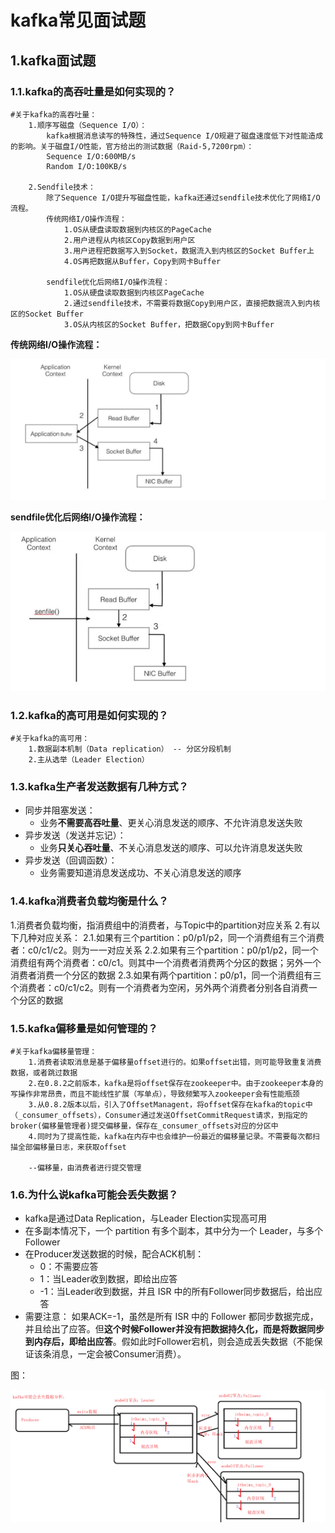 # kafka常见面试题

## 1.kafka面试题

### 1.1.kafka的高吞吐量是如何实现的？

```shell
#关于kafka的高吞吐量：
	1.顺序写磁盘（Sequence I/O）：
		kafka根据消息读写的特殊性，通过Sequence I/O规避了磁盘速度低下对性能造成的影响。关于磁盘I/O性能，官方给出的测试数据（Raid-5,7200rpm）：
		Sequence I/O:600MB/s
		Random I/O:100KB/s
		
	2.Sendfile技术：
		除了Sequence I/O提升写磁盘性能，kafka还通过sendfile技术优化了网络I/O流程。
		传统网络I/O操作流程：
			1.OS从硬盘读取数据到内核区的PageCache
			2.用户进程从内核区Copy数据到用户区
			3.用户进程把数据写入到Socket，数据流入到内核区的Socket Buffer上
			4.OS再把数据从Buffer，Copy到网卡Buffer
			
		sendfile优化后网络I/O操作流程：
			1.OS从硬盘读取数据到内核区PageCache
			2.通过sendfile技术，不需要将数据Copy到用户区，直接把数据流入到内核区的Socket Buffer
			3.OS从内核区的Socket Buffer，把数据Copy到网卡Buffer
```

**传统网络I/O操作流程：**

![1567928394054](assets/1567928394054.png)



**sendfile优化后网络I/O操作流程：**

![1567928472947](assets/1567928472947.png)



### 1.2.kafka的高可用是如何实现的？

```shell
#关于kafka的高可用：
	1.数据副本机制（Data replication） -- 分区分段机制
	2.主从选举（Leader Election）
```



### 1.3.kafka生产者发送数据有几种方式？

- 同步并阻塞发送：
  - 业务**不需要高吞吐量**、更关心消息发送的顺序、不允许消息发送失败
- 异步发送（发送并忘记）：
  - 业务**只关心吞吐量**、不关心消息发送的顺序、可以允许消息发送失败
- 异步发送（回调函数）：
  - 业务需要知道消息发送成功、不关心消息发送的顺序



### 1.4.kafka消费者负载均衡是什么？

1.消费者负载均衡，指消费组中的消费者，与Topic中的partition对应关系
2.有以下几种对应关系：
		2.1.如果有三个partition：p0/p1/p2，同一个消费组有三个消费者：c0/c1/c2。则为一一对应关系
		2.2.如果有三个partition：p0/p1/p2，同一个消费组有两个消费者：c0/c1。则其中一个消费者消费两个分区的数据；另外一个消费者消费一个分区的数据
		2.3.如果有两个partition：p0/p1，同一个消费组有三个消费者：c0/c1/c2。则有一个消费者为空闲，另外两个消费者分别各自消费一个分区的数据		

### 1.5.kafka偏移量是如何管理的？

```shell
#关于kafka偏移量管理：
	1.消费者读取消息是基于偏移量offset进行的。如果offset出错，则可能导致重复消费数据，或者跳过数据
	2.在0.8.2之前版本，kafka是将offset保存在zookeeper中。由于zookeeper本身的写操作非常昂贵，而且不能线性扩展（写单点），导致频繁写入zookeeper会有性能瓶颈
	3.从0.8.2版本以后，引入了OffsetManagent，将offset保存在kafka的topic中（_consumer_offsets），Consumer通过发送OffsetCommitRequest请求，到指定的broker(偏移量管理者)提交偏移量，保存在_consumer_offsets对应的分区中
	4.同时为了提高性能，kafka在内存中也会维护一份最近的偏移量记录。不需要每次都扫描全部偏移量日志，来获取offset
	
	--偏移量，由消费者进行提交管理
```

### 1.6.为什么说kafka可能会丢失数据？

- kafka是通过Data Replication，与Leader Election实现高可用
- 在多副本情况下，一个 partition 有多个副本，其中分为一个 Leader，与多个 Follower
- 在Producer发送数据的时候，配合ACK机制：
  - 0：不需要应答
  - 1：当Leader收到数据，即给出应答
  - -1：当Leader收到数据，并且 ISR 中的所有Follower同步数据后，给出应答
- 需要注意：
  	如果ACK=-1，虽然是所有 ISR 中的 Follower 都同步数据完成，并且给出了应答。但**这个时候Follower并没有把数据持久化，而是将数据同步到内存后，即给出应答**。假如此时Follower宕机，则会造成丢失数据（不能保证该条消息，一定会被Consumer消费）。

图：

![1571712328937](assets/1571712328937.png)